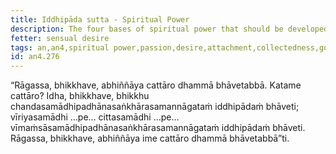 ```yaml
---
title: Iddhipāda sutta - Spiritual Power
description: The four bases of spiritual power that should be developed for the full understanding of passion, desire, and attachment.
fetter: sensual desire
tags: an,an4,spiritual power,passion,desire,attachment,collectedness,goal,aspiration,interest,objective,determined,habitual dispositions,persistence,mind,consciousness,investigation,reflection,close examination
id: an4.276
---
```


“Rāgassa, bhikkhave, abhiññāya cattāro dhammā bhāvetabbā. Katame cattāro? Idha, bhikkhave, bhikkhu chandasamādhipadhānasaṅkhārasamannāgataṁ iddhipādaṁ bhāveti; vīriyasamādhi …pe… cittasamādhi …pe… vīmaṁsāsamādhipadhānasaṅkhārasamannāgataṁ iddhipādaṁ bhāveti. Rāgassa, bhikkhave, abhiññāya ime cattāro dhammā bhāvetabbā”ti.